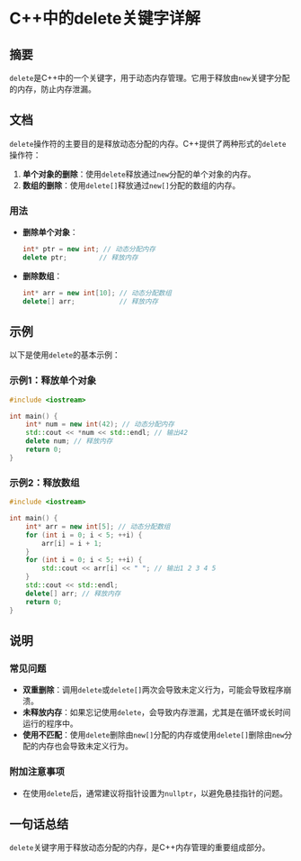 <!--
Meta Description: # C++中的delete关键字详解 ## 摘要 `delete`是C++中的一个关键字，用于动态内存管理。它用于释放由`new`关键字分配的内存，防止内存泄漏。 ## 文档 `delete`操作符的主要目的是释放动态分配的内存。C++提供了两种形式的`delete`操作符： 1. **单个对象的删...
Meta Keywords: delete, int, new, arr, std
-->

# C++中的delete关键字详解

## 摘要
`delete`是C++中的一个关键字，用于动态内存管理。它用于释放由`new`关键字分配的内存，防止内存泄漏。

## 文档
`delete`操作符的主要目的是释放动态分配的内存。C++提供了两种形式的`delete`操作符：

1. **单个对象的删除**：使用`delete`释放通过`new`分配的单个对象的内存。
2. **数组的删除**：使用`delete[]`释放通过`new[]`分配的数组的内存。

### 用法
- **删除单个对象**：
  ```cpp
  int* ptr = new int; // 动态分配内存
  delete ptr;        // 释放内存
  ```

- **删除数组**：
  ```cpp
  int* arr = new int[10]; // 动态分配数组
  delete[] arr;           // 释放内存
  ```

## 示例
以下是使用`delete`的基本示例：

### 示例1：释放单个对象
```cpp
#include <iostream>

int main() {
    int* num = new int(42); // 动态分配内存
    std::cout << *num << std::endl; // 输出42
    delete num; // 释放内存
    return 0;
}
```

### 示例2：释放数组
```cpp
#include <iostream>

int main() {
    int* arr = new int[5]; // 动态分配数组
    for (int i = 0; i < 5; ++i) {
        arr[i] = i + 1;
    }
    for (int i = 0; i < 5; ++i) {
        std::cout << arr[i] << " "; // 输出1 2 3 4 5
    }
    std::cout << std::endl;
    delete[] arr; // 释放内存
    return 0;
}
```

## 说明
### 常见问题
- **双重删除**：调用`delete`或`delete[]`两次会导致未定义行为，可能会导致程序崩溃。
- **未释放内存**：如果忘记使用`delete`，会导致内存泄漏，尤其是在循环或长时间运行的程序中。
- **使用不匹配**：使用`delete`删除由`new[]`分配的内存或使用`delete[]`删除由`new`分配的内存也会导致未定义行为。

### 附加注意事项
- 在使用`delete`后，通常建议将指针设置为`nullptr`，以避免悬挂指针的问题。

## 一句话总结
`delete`关键字用于释放动态分配的内存，是C++内存管理的重要组成部分。